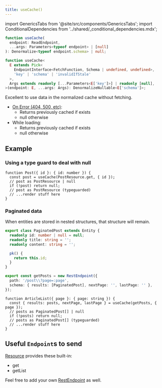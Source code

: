 ```yaml
---
title: useCache()
---
```


<head>
  <title>useCache() - Accessing Rest Hooks data without fetching</title>
</head>

import GenericsTabs from '@site/src/components/GenericsTabs';
import ConditionalDependencies from '../shared/\_conditional_dependencies.mdx';

<GenericsTabs>

```typescript
function useCache(
  endpoint: ReadEndpoint,
  ...args: Parameters<typeof endpoint> | [null]
): Denormalize<typeof endpoint.schema> | null;
```

```typescript
function useCache<
  E extends Pick<
    EndpointInterface<FetchFunction, Schema | undefined, undefined>,
    'key' | 'schema' | 'invalidIfStale'
  >,
  Args extends readonly [...Parameters<E['key']>] | readonly [null],
>(endpoint: E, ...args: Args): DenormalizeNullable<E['schema']>;
```

</GenericsTabs>

Excellent to use data in the normalized cache without fetching.

- [On Error (404, 500, etc)](https://www.restapitutorial.com/httpstatuscodes.html):
  - Returns previously cached if exists
  - null otherwise
- While loading:
  - Returns previously cached if exists
  - null otherwise

## Example

### Using a type guard to deal with null

```tsx
function Post({ id }: { id: number }) {
  const post = useCache(PostResource.get, { id });
  // post as PostResource | null
  if (!post) return null;
  // post as PostResource (typeguarded)
  // ...render stuff here
}
```

### Paginated data

When entities are stored in nested structures, that structure will remain.

```typescript
export class PaginatedPost extends Entity {
  readonly id: number | null = null;
  readonly title: string = '';
  readonly content: string = '';

  pk() {
    return this.id;
  }
}

export const getPosts = new RestEndpoint({
  path: '/post\\?page=:page',
  schema: { results: [PaginatedPost], nextPage: '', lastPage: '' },
});
```

```tsx
function ArticleList({ page }: { page: string }) {
  const { results: posts, nextPage, lastPage } = useCache(getPosts, { page });
  // posts as PaginatedPost[] | null
  if (!posts) return null;
  // posts as PaginatedPost[] (typeguarded)
  // ...render stuff here
}
```

<ConditionalDependencies hook="useCache" />

## Useful `Endpoint`s to send

[Resource](/rest/api/createResource#members) provides these built-in:

- get
- getList

Feel free to add your own [RestEndpoint](/rest/api/RestEndpoint) as well.

